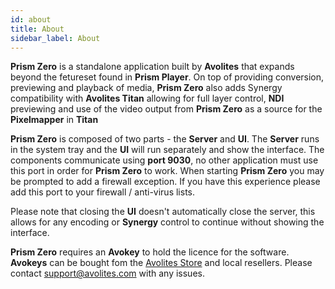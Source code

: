 ```yaml
---
id: about
title: About
sidebar_label: About
---
```


**Prism Zero** is a standalone application built by **Avolites** that expands beyond the fetureset found in **Prism Player**. On top of providing conversion, previewing and playback of media, **Prism Zero** also adds Synergy compatibility with **Avolites Titan** allowing for full layer control, **NDI** previewing and use of the video output from **Prism Zero** as a source for the **Pixelmapper** in **Titan**

**Prism Zero** is composed of two parts - the **Server** and **UI**. The **Server** runs in the system tray and the **UI** will run separately and show the interface. The components communicate using **port 9030**, no other application must use this port in order for **Prism Zero** to work. When starting **Prism Zero** you may be prompted to add a firewall exception. If you have this experience please add this port to your firewall / anti-virus lists.

Please note that closing the **UI** doesn't automatically close the server, this allows for any encoding or **Synergy** control to continue without showing the interface.

**Prism Zero** requires an **Avokey** to hold the licence for the software. **Avokeys** can be bought fom the <a href="https://shop.avolites.com">Avolites Store</a> and local resellers. Please contact <a href="mailto:support@avolites.com?subject=Prism%20Zero: ">support@avolites.com</a> with any issues.
